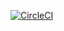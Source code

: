 [![CircleCI](https://dl.circleci.com/status-badge/img/gh/yashlan/The-Movie-DB-App/tree/circleci-project-setup.svg?style=svg)](https://dl.circleci.com/status-badge/redirect/gh/yashlan/The-Movie-DB-App/tree/circleci-project-setup)
